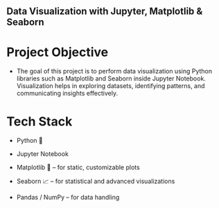 ## Data Visualization with Jupyter, Matplotlib & Seaborn
# Project Objective
- The goal of this project is to perform data visualization using Python libraries such as Matplotlib and Seaborn inside Jupyter Notebook. Visualization helps in exploring datasets, identifying patterns, and communicating insights effectively.
# Tech Stack

- Python 🐍

- Jupyter Notebook

- Matplotlib 🎨 – for static, customizable plots

- Seaborn 📈 – for statistical and advanced visualizations

- Pandas / NumPy – for data handling
